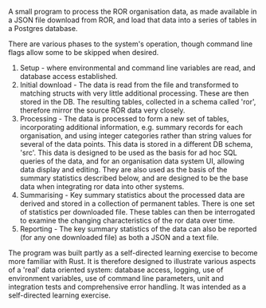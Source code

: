 A small program to process the ROR organisation data, as made available in a JSON file 
download from ROR, and load that data into a series of tables in a Postgres database. 

There are various phases to the system's operation, though command line flags allow
some to be skipped when desired.

1) Setup - where environmental and command line variables are read, and database access
established.
2) Initial download - The data is read from the file and transformed to matching structs
with very little additional processing. These are then stored in the DB. The resulting tables, 
collected in a schema called 'ror', therefore mirror the source ROR data very closely.
3) Processing - The data is processed to form a new set of tables, incorporating additional
information, e.g. summary records for each organisation, and using integer categories rather 
than string values for several of the data points. This data is stored in a different
DB schema, 'src'. This data is designed to be used as the basis for ad hoc SQL queries of the 
data, and for an organisation data system UI, allowing data display and editing. They are also
used as the basis of the summary statistics described below, and are designed to be the base data
when integrating ror data into other systems.
4) Summarising - Key summary statistics about the processed data are derived and stored in a 
collection of permanent tables. There is one set of statistics per downloaded file. These tables 
can then be interrogated to examine the changing characteristics of the ror data over time.
5) Reporting - The key summary statistics of the data can also be reported (for any one downloaded file)
as both a JSON and a text file.


The program was built partly as a self-directed learning exercise to become more familiar with Rust.
It is therefore designed to illustrate various aspects of a 'real' data oriented system: 
database access, logging, use of environment variables, use of command line parameters, 
unit and integration tests and comprehensive error handling. 
It was intended as a self-directed learning exercise.